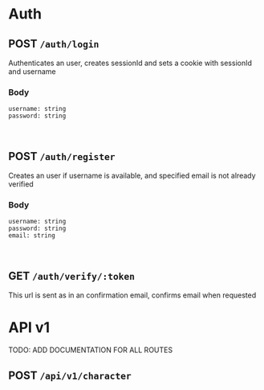 # Auth

## POST `/auth/login`
Authenticates an user, creates sessionId and sets a 
cookie with sessionId and username
### Body 
```
username: string
password: string
```

<br>

## POST `/auth/register`
Creates an user if username is available, and specified email is not already verified
### Body
```
username: string
password: string
email: string
```

<br>

## GET `/auth/verify/:token`
This url is sent as in an confirmation email, confirms email when requested

# API v1

TODO: ADD DOCUMENTATION FOR ALL ROUTES


## POST `/api/v1/character`

